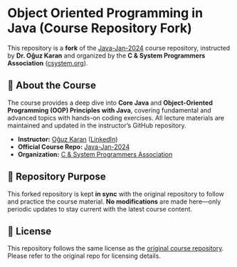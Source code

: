 # Object Oriented Programming in Java (Course Repository Fork)

This repository is a **fork** of the [Java-Jan-2024](https://github.com/oguzkaran/Java-Jan-2024) course repository, instructed by **Dr. Oğuz Karan** and organized by the **C & System Programmers Association** ([csystem.org](https://csystem.org/)). 

## 📌 About the Course
The course provides a deep dive into **Core Java** and **Object-Oriented Programming (OOP) Principles with Java**, covering fundamental and advanced topics with hands-on coding exercises. All lecture materials are maintained and updated in the instructor’s GitHub repository.

- **Instructor:** [Oğuz Karan](https://github.com/oguzkaran) ([LinkedIn](https://www.linkedin.com/in/o%C4%9Fuz-karan-phd-28664b2b/?originalSubdomain=tr))
- **Official Course Repo:** [Java-Jan-2024](https://github.com/oguzkaran/Java-Jan-2024)
- **Organization:** [C & System Programmers Association](https://csystem.org/)

## 🔄 Repository Purpose
This forked repository is kept **in sync** with the original repository to follow and practice the course material. **No modifications** are made here—only periodic updates to stay current with the latest course content.

## 📜 License

This repository follows the same license as the [original course repository](https://github.com/oguzkaran/Java-Jan-2024). Please refer to the original repo for licensing details.